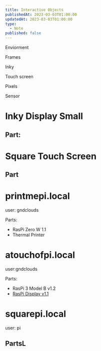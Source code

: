 ```yaml
---
title: Interactive Objects
publishedAt: 2023-03-03T01:00:00
updatedAt: 2023-03-03T01:00:00
type:
  - Note
published: false
---
```





Enviorment




Frames





Inky



Touch screen


Pixels


Sensor

# **Inky Display Small**

Part:
-

# **Square Touch Screen**

Part
-



# **printmepi.local**
user: gndclouds

Parts:
- RasPi Zero W 1.1
- Thermal Printer



# **atouchofpi.local**
user:gndclouds

Parts:
- RasPi 3 Model B v1.2
- [RasPi Display v1.1](https://www.raspberrypi.com/products/raspberry-pi-touch-display/)



# **squarepi.local**
user: pi

PartsL
-
